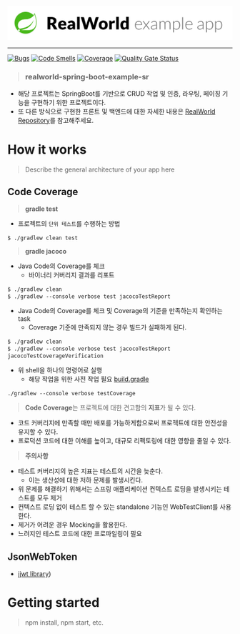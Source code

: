 ![realworld spring boot](docs/images/realworld-springboot.png)

---

[![Bugs](https://sonarcloud.io/api/project_badges/measure?project=spring-org_realworld-springboot-monolith&metric=bugs)](https://sonarcloud.io/dashboard?id=spring-org_realworld-springboot-monolith)
[![Code Smells](https://sonarcloud.io/api/project_badges/measure?project=spring-org_realworld-springboot-monolith&metric=code_smells)](https://sonarcloud.io/dashboard?id=spring-org_realworld-springboot-monolith)
[![Coverage](https://sonarcloud.io/api/project_badges/measure?project=spring-org_realworld-springboot-monolith&metric=coverage)](https://sonarcloud.io/dashboard?id=spring-org_realworld-springboot-monolith)
[![Quality Gate Status](https://sonarcloud.io/api/project_badges/measure?project=spring-org_realworld-springboot-monolith&metric=alert_status)](https://sonarcloud.io/dashboard?id=spring-org_realworld-springboot-monolith)

> ### realworld-spring-boot-example-sr

- 해당 프로젝트는 SpringBoot를 기반으로 CRUD 작업 및 인증, 라우팅, 페이징 기능을 구현하기 위한 프로젝트이다.
- 또 다른 방식으로 구현한 프론트 및 백엔드에 대한 자세한 내용은 [RealWorld Repository](https://github.com/gothinkster/realworld)를 참고해주세요.

# How it works

> Describe the general architecture of your app here

## Code Coverage

> **gradle test**

- 프로젝트의 `단위 테스트`를 수행하는 방법

```shell
$ ./gradlew clean test
```

> **gradle jacoco**

- Java Code의 Coverage를 체크
    - 바이너리 커버리지 결과를 리포트

```shell
$ ./gradlew clean
$ ./gradlew --console verbose test jacocoTestReport
```

- Java Code의 Coverage를 체크 및 Coverage의 기준을 만족하는지 확인하는 task
    - Coverage 기준에 만족되지 않는 경우 빌드가 실패하게 된다.

```shell
$ ./gradlew clean
$ ./gradlew --console verbose test jacocoTestReport jacocoTestCoverageVerification
```

- 위 shell을 하나의 명령어로 실행
    - 해당 작업을 위한 사전 작업 필요 [build.gradle](https://github.com/realworld-club/realworld-spring-boot-example-sr/blob/29a3b2b1c180fc918f3b77cbd68acdb3fbd6ab66/build.gradle#L39)

```shell
./gradlew --console verbose testCoverage
```

> **Code Coverage**는 프로젝트에 대한 견고함의 **지표**가 될 수 있다.

- 코드 커버리지에 만족할 때만 배포를 가능하게함으로써 프로젝트에 대한 안전성을 유지할 수 있다.
- 프로덕션 코드에 대한 이해를 높이고, 대규모 리펙토링에 대한 영향을 줄일 수 있다.

> **주의사항**

- 테스트 커버리지의 높은 지표는 테스트의 시간을 늦춘다.
    - 이는 생산성에 대한 저하 문제를 발생시킨다.
- 위 문제를 해결하기 위해서는 스프링 애플리케이션 컨텍스트 로딩을 발생시키는 테스트를 모두 제거
- 컨텍스트 로딩 없이 테스트 할 수 있는 standalone 기능인 WebTestClient를 사용한다.
- 제거가 어려운 경우 Mocking을 활용한다.
- 느려지인 테스트 코드에 대한 프로파일링이 필요

## JsonWebToken

- [jjwt library](https://github.com/jwtk/jjwt))

# Getting started

> npm install, npm start, etc.

